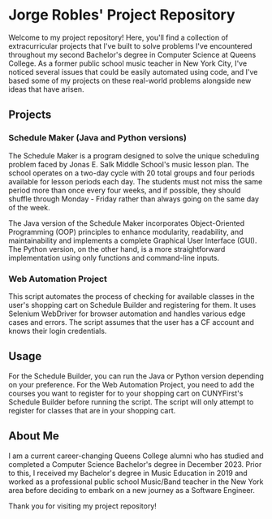 # Jorge Robles' Project Repository

Welcome to my project repository! Here, you'll find a collection of extracurricular projects that I've built to solve problems I've encountered throughout my second Bachelor's degree in Computer Science at Queens College. As a former public school music teacher in New York City, I've noticed several issues that could be easily automated using code, and I've based some of my projects on these real-world problems alongside new ideas that have arisen.

## Projects

### Schedule Maker (Java and Python versions)

The Schedule Maker is a program designed to solve the unique scheduling problem faced by Jonas E. Salk Middle School's music lesson plan. The school operates on a two-day cycle with 20 total groups and four periods available for lesson periods each day. The students must not miss the same period more than once every four weeks, and if possible, they should shuffle through Monday - Friday rather than always going on the same day of the week.

The Java version of the Schedule Maker incorporates Object-Oriented Programming (OOP) principles to enhance modularity, readability, and maintainability and implements a complete Graphical User Interface (GUI). The Python version, on the other hand, is a more straightforward implementation using only functions and command-line inputs.

### Web Automation Project

This script automates the process of checking for available classes in the user's shopping cart on Schedule Builder and registering for them. It uses Selenium WebDriver for browser automation and handles various edge cases and errors. The script assumes that the user has a CF account and knows their login credentials.

## Usage

For the Schedule Builder, you can run the Java or Python version depending on your preference. For the Web Automation Project, you need to add the courses you want to register for to your shopping cart on CUNYFirst's Schedule Builder before running the script. The script will only attempt to register for classes that are in your shopping cart.

## About Me

I am a current career-changing Queens College alumni who has studied and completed a Computer Science Bachelor's degree in December 2023. Prior to this, I received my Bachelor's degree in Music Education in 2019 and worked as a professional public school Music/Band teacher in the New York area before deciding to embark on a new journey as a Software Engineer. 

Thank you for visiting my project repository!
